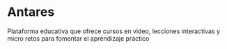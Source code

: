 # Antares
Plataforma educativa que ofrece cursos en video, lecciones interactivas y micro retos para fomentar el aprendizaje práctico
